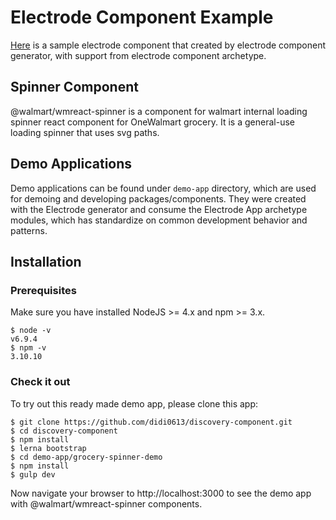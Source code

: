 # Electrode Component Example

[Here](https://github.com/didi0613/discovery-component) is a sample electrode component that created by electrode component generator, with support from electrode component archetype.

## Spinner Component

@walmart/wmreact-spinner is a component for walmart internal loading spinner react component for OneWalmart grocery. It is a general-use loading spinner that uses svg paths.

## Demo Applications

Demo applications can be found under `demo-app` directory, which are used for demoing and developing packages/components. They were created with the Electrode generator and consume the Electrode App archetype modules, which has standardize on common development behavior and patterns.

## Installation

### Prerequisites

Make sure you have installed NodeJS >= 4.x and npm >= 3.x.
```
$ node -v
v6.9.4
$ npm -v
3.10.10
```

### Check it out

To try out this ready made demo app, please clone this app:
```
$ git clone https://github.com/didi0613/discovery-component.git
$ cd discovery-component
$ npm install
$ lerna bootstrap
$ cd demo-app/grocery-spinner-demo
$ npm install
$ gulp dev
```

Now navigate your browser to http://localhost:3000 to see the demo app with @walmart/wmreact-spinner components.
